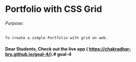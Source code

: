 # Portfolio with CSS Grid

###### Purpose:
    To create a simple Portfolio with grid on web.

#### Dear Students, Check out the live app ( https://chakradhar-brs.github.io/goal-4/).#   g o a l - 4 
 
 
